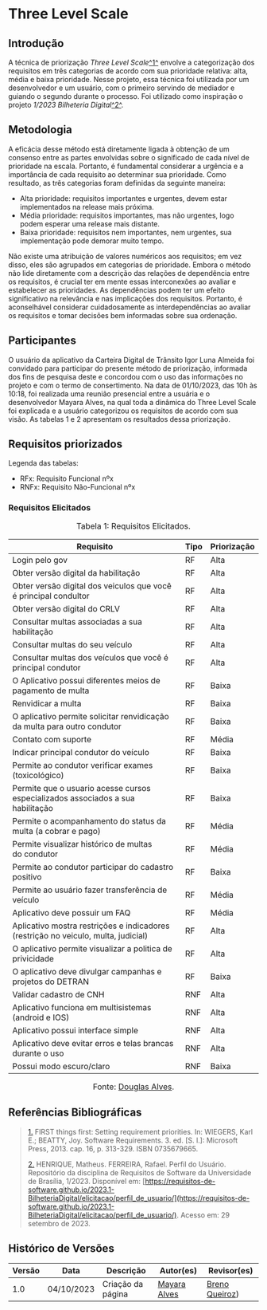 # Three Level Scale

## Introdução

A técnica de priorização _Three Level Scale_<a id="FTF1" href="#FTF1Ref">^1^</a> envolve a categorização dos requisitos em três categorias de acordo com sua prioridade 
relativa: alta, média e baixa prioridade. Nesse projeto, essa técnica foi utilizada por um desenvolvedor e um usuário, com o primeiro servindo de mediador e guiando o 
segundo durante o processo. Foi utilizado como inspiração o projeto _1/2023 Bilheteria Digital_<a id="FTF2" href="#FTF2Ref">^2^</a>.

## Metodologia

A eficácia desse método está diretamente ligada à obtenção de um consenso entre as partes envolvidas sobre o significado de cada nível de prioridade na escala. 
Portanto, é fundamental considerar a urgência e a importância de cada requisito ao determinar sua prioridade. Como resultado, as três categorias foram definidas da seguinte maneira:

* Alta prioridade: requisitos importantes e urgentes, devem estar implementados na release mais próxima.
* Média prioridade: requisitos importantes, mas não urgentes, logo podem esperar uma release mais distante.
* Baixa prioridade: requisitos nem importantes, nem urgentes, sua implementação pode demorar muito tempo.

Não existe uma atribuição de valores numéricos aos requisitos; em vez disso, eles são agrupados em categorias de prioridade. 
Embora o método não lide diretamente com a descrição das relações de dependência entre os requisitos, é crucial ter em mente essas interconexões ao avaliar e estabelecer as prioridades. 
As dependências podem ter um efeito significativo na relevância e nas implicações dos requisitos. 
Portanto, é aconselhável considerar cuidadosamente as interdependências ao avaliar os requisitos e tomar decisões bem informadas sobre sua ordenação.

## Participantes
O usuário da aplicativo da Carteira Digital de Trânsito Igor Luna Almeida foi convidado para participar do presente método de priorização, informada dos fins de pesquisa deste e concordou com o uso das informações no projeto e com o termo de consertimento. Na data de 01/10/2023, das 10h às 10:18, foi realizada uma reunião presencial entre a usuária e o desenvolvedor Mayara Alves, 
na qual toda a dinâmica do Three Level Scale foi explicada e a usuário categorizou os requisitos de acordo com sua visão. As tabelas 1 e 2 apresentam os resultados dessa priorização.

## Requisitos priorizados

Legenda das tabelas: 

* RFx: Requisito Funcional nºx
* RNFx: Requisito Não-Funcional nºx

### Requisitos Elicitados 

<font size="3"><p style="text-align: center">Tabela 1: Requisitos Elicitados.</p></font>

<center>


|Requisito| Tipo | Priorização 
|----|-----|-----|
|Login pelo gov  		|RF | Alta 
|Obter versão digital da habilitação 						|RF | Alta
|Obter versão digital dos veiculos que você é principal condultor 		|RF | Alta
|Obter versão digital do CRLV												            |RF | Alta
|Consultar multas associadas a sua habilitação					                        |RF | Alta
|Consultar multas do seu veículo								                        |RF | Alta
|Consultar multas dos veículos que você é principal condutor	                        |RF | Alta
|O Aplicativo possui diferentes meios de pagamento de multa		                        |RF | Baixa
|Renvidicar a multa																		|RF | Baixa
|O aplicativo permite solicitar renvidicação da multa para outro condutor				|RF | Baixa
|Contato com suporte																	|RF | Média
|Indicar principal condutor do veículo 													|RF | Baixa
|Permite ao condutor verificar exames (toxicológico) 									|RF | Baixa
|Permite que o usuario acesse cursos especializados associados a sua habilitação 	    |RF | Baixa
|Permite o acompanhamento do status da multa (a cobrar e pago)						    |RF | Média
|Permite visualizar histórico de multas do condutor									    |RF | Média
|Permite ao condutor participar do cadastro positivo 							        |RF | Baixa
|Permite ao usuário fazer transferência de veículo							            |RF | Média
|Aplicativo deve possuir um FAQ 														|RF | Média
|Aplicativo mostra restrições e indicadores (restrição no veiculo, multa, judicial) 	|RF | Alta
|O aplicativo permite visualizar a politica de privicidade								|RF | Alta
|O aplicativo deve divulgar campanhas e projetos do DETRAN								|RF | Baixa
|Validar cadastro de CNH																|RNF | Alta
|Aplicativo funciona em multisistemas (android e IOS) 									|RNF | Alta
|Aplicativo possui interface simple 													|RNF | Alta
|Aplicativo deve evitar erros e telas brancas durante o uso 							|RNF | Alta
|Possui modo escuro/claro																|RNF | Baixa
</center>


<font size="3"><p style="text-align: center">Fonte: [Douglas Alves](https://github.com/dougAlvs).</p></font>

## Referências Bibliográficas

> <a id="FTF1Ref" href="#FTF1">1.</a> FIRST things first: Setting requirement priorities. In: WIEGERS, Karl E.; BEATTY, Joy. Software Requirements. 3. ed. [S. l.]: Microsoft Press, 2013. cap. 16, p. 313-329. ISBN 0735679665.
> 
> <a id="FTF2Ref" href="#FTF2">2.</a> HENRIQUE, Matheus. FERREIRA, Rafael. Perfil do Usuário. Repositório da disciplina de Requisitos de Software da Universidade de Brasília, 1/2023. Disponível em: [https://requisitos-de-software.github.io/2023.1-BilheteriaDigital/elicitacao/perfil_de_usuario/](https://requisitos-de-software.github.io/2023.1-BilheteriaDigital/elicitacao/perfil_de_usuario/). Acesso em: 29 setembro de 2023.


## Histórico de Versões

| Versão  | Data | Descrição | Autor(es) | Revisor(es) |
| ---------- | -----  | ------ | ---------- | ---------- |
| 1.0 | 04/10/2023 | Criação da página | [Mayara Alves](https://github.com/Mayara-tech) | [Breno Queiroz](https://github.com/brenob6)) |

 

